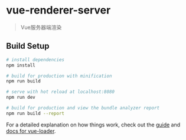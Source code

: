 # vue-renderer-server

> Vue服务器端渲染

## Build Setup

``` bash
# install dependencies
npm install

# build for production with minification
npm run build

# serve with hot reload at localhost:8080
npm run dev

# build for production and view the bundle analyzer report
npm run build --report
```

For a detailed explanation on how things work, check out the [guide](http://vuejs-templates.github.io/webpack/) and [docs for vue-loader](http://vuejs.github.io/vue-loader).
